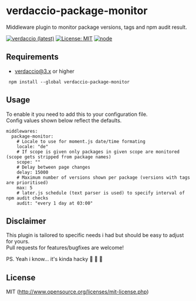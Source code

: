 # verdaccio-package-monitor
Middleware plugin to monitor package versions, tags and npm audit result.

[![verdaccio (latest)](https://img.shields.io/npm/v/verdaccio-package-monitor/latest.svg)](https://www.npmjs.com/package/verdaccio-package-monitor)
[![License: MIT](https://img.shields.io/badge/License-MIT-green.svg)](https://opensource.org/licenses/MIT)
[![node](https://img.shields.io/node/v/verdaccio-package-monitor/latest.svg)](https://www.npmjs.com/package/verdaccio-package-monitor)

## Requirements

* verdaccio@3.x or higher

```
 npm install --global verdaccio-package-monitor
```

## Usage
To enable it you need to add this to your configuration file.  
Config values shown below reflect the defaults.
```
middlewares:
  package-monitor:
    # Locale to use for moment.js date/time formating
    locale: "de"
    # If scope is given only packages in given scope are monitored (scope gets stripped from package names)
    scope: ""
    # Delay between page changes
    delay: 15000
    # Maximum number of versions shown per package (versions with tags are prioritised)
    max: 5
    # later.js schedule (text parser is used) to specify interval of npm audit checks
    audit: "every 1 day at 03:00"
```
## Disclaimer

This plugin is tailored to specific needs i had but should be easy to adjust for yours.  
Pull requests for features/bugfixes are welcome!

PS. Yeah i know... it's kinda hacky :see_no_evil: :hear_no_evil: :speak_no_evil:

## License

MIT (http://www.opensource.org/licenses/mit-license.php)